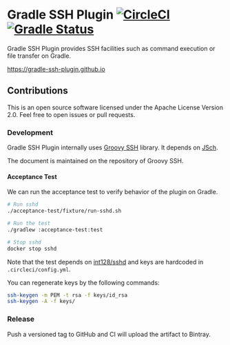 Gradle SSH Plugin [![CircleCI](https://circleci.com/gh/int128/gradle-ssh-plugin.svg?style=shield)](https://circleci.com/gh/int128/gradle-ssh-plugin) [![Gradle Status](https://gradleupdate.appspot.com/int128/gradle-ssh-plugin/status.svg?branch=master)](https://gradleupdate.appspot.com/int128/gradle-ssh-plugin/status)
=================

Gradle SSH Plugin provides SSH facilities such as command execution or file transfer on Gradle.

https://gradle-ssh-plugin.github.io


Contributions
-------------

This is an open source software licensed under the Apache License Version 2.0.
Feel free to open issues or pull requests.

### Development

Gradle SSH Plugin internally uses [Groovy SSH](https://github.com/int128/groovy-ssh) library.
It depends on [JSch](http://www.jcraft.com/jsch/).

The document is maintained on the repository of Groovy SSH.

#### Acceptance Test

We can run the acceptance test to verify behavior of the plugin on Gradle.

```sh
# Run sshd
./acceptance-test/fixture/run-sshd.sh

# Run the test
./gradlew :acceptance-test:test

# Stop sshd
docker stop sshd
```

Note that the test depends on [int128/sshd](https://github.com/int128/docker-sshd) and keys are hardcoded in `.circleci/config.yml`.

You can regenerate keys by the following commands:

```sh
ssh-keygen -m PEM -t rsa -f keys/id_rsa
ssh-keygen -A -f keys/
```

### Release

Push a versioned tag to GitHub and CI will upload the artifact to Bintray.
